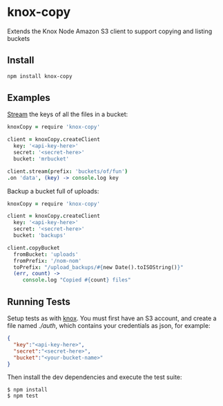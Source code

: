 knox-copy
=========

Extends the Knox Node Amazon S3 client to support copying and listing buckets

## Install

``` sh
npm install knox-copy
```

## Examples

[Stream] the keys of all the files in a bucket:

[Stream]: http://nodejs.org/api/stream.html#stream_readable_stream

``` coffeescript
knoxCopy = require 'knox-copy'

client = knoxCopy.createClient
  key: '<api-key-here>'
  secret: '<secret-here>'
  bucket: 'mrbucket'

client.stream(prefix: 'buckets/of/fun')
.on 'data', (key) -> console.log key
```

Backup a bucket full of uploads:

``` coffeescript
knoxCopy = require 'knox-copy'

client = knoxCopy.createClient
  key: '<api-key-here>'
  secret: '<secret-here>'
  bucket: 'backups'

client.copyBucket
  fromBucket: 'uploads'
  fromPrefix: '/nom-nom'
  toPrefix: "/upload_backups/#{new Date().toISOString()}"
  (err, count) ->
     console.log "Copied #{count} files"
```

## Running Tests

Setup tests as with [knox].  You must first have an S3 account, and create
a file named _./auth_, which contains your credentials as json, for example:

[knox]: https://github.com/LearnBoost/knox#running-tests

```json
{
  "key":"<api-key-here>",
  "secret":"<secret-here>",
  "bucket":"<your-bucket-name>"
}
```

Then install the dev dependencies and execute the test suite:

    $ npm install
    $ npm test

